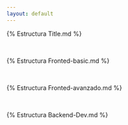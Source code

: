 ```yaml
---
layout: default
---
```


{% Estructura Title.md %}

<br>

{% Estructura Fronted-basic.md %}

<br>

{% Estructura Fronted-avanzado.md %}

<br>

{% Estructura Backend-Dev.md %}

